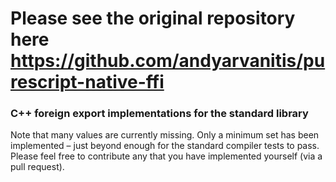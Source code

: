 # Please see the original repository here https://github.com/andyarvanitis/purescript-native-ffi

### C++ foreign export implementations for the standard library

Note that many values are currently missing. Only a minimum set has been implemented – just beyond enough for the standard compiler tests to pass. Please feel free to contribute any that you have implemented yourself (via a pull request).
